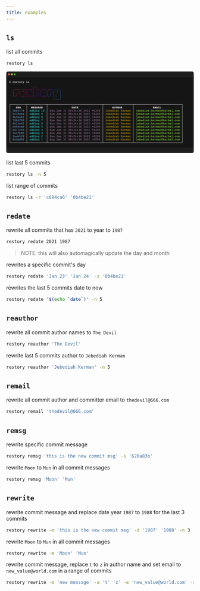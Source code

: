```yaml
---
title: examples 
--- 
```

## `ls`
list all commits
```bash
restory ls
```
![](./ls.png)

list last 5 commits
```bash
restory ls -n 5
```

list range of commits
```bash
restory ls -r 'c884ca6' '0b4be21'
```

## `redate`
rewrite all commits that has `2021` to year to `1987`   
```bash
restory redate 2021 1987
```
> NOTE: this will also automagically update the day and month

rewrites a specific commit's day
```bash
restory redate 'Jan 23' 'Jan 24' -s '0b4be21'
```
rewrites the last 5 commits date to now
```bash
restory redate "$(echo `date`)" -n 5
```
## `reauthor`
rewrite all commit author names to `The Devil`
```bash
restory reauthor 'The Devil'
```
rewrite last 5 commits author to `Jebediah Kerman`
```bash
restory reauthor 'Jebediah Kerman' -n 5
```
## `remail`
rewrite all commit author and committer email to `thedevil@666.com`
```bash
restory remail 'thedevil@666.com'
```
## `remsg`
rewrite specific commit message
```bash
restory remsg 'this is the new commit msg' -s '620a83b'
```
rewrite `Moon` to `Mun` in all commit messages 
```bash
restory remsg 'Moon' 'Mun'
```
 
## `rewrite`
rewrite commit message and replace date year `1987` to `1988` for the last 3 commits
```bash
restory rewrite -m 'this is the new commit msg' -d '1987' '1988' -n 3
```
rewrite `Moon` to `Mun` in all commit messages 
```bash
restory rewrite -m 'Moon' 'Mun'
```

rewrite commit message, replace `t` to `z` in author name and set email to `new_value@world.com` in a range of commits
```bash
restory rewrite -m 'new message' -a 't' 'z' -e 'new_value@world.com' -r '8381e6a' '4110655'
```
